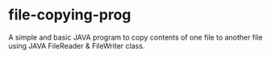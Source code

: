 # file-copying-prog
A simple and basic  JAVA program to copy contents of one file to another file using JAVA FileReader &amp; FileWriter class.
